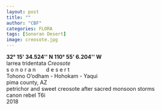 ```yaml
---
layout: post
title: ""
author: "CBF"
categories: FLORA
tags: [Sonoran Desert]
image: creosote.jpg
---
```

**32° 15' 34.524'' N 110° 55' 6.204'' W**<br>
larrea tridentata *Creosote*<br> 
s o n o r a n &nbsp; &nbsp; &nbsp; d e s e r t <br>
Tohono O’odham - Hohokam - Yaqui <br>
pima county, AZ <br>
petrichor and sweet creosote after sacred monsoon storms <br>
canon rebel T6i <br>
2018
